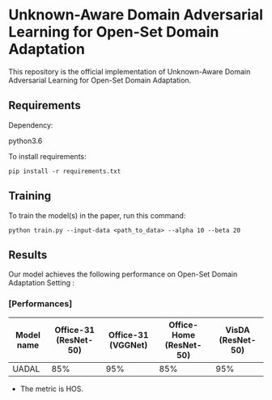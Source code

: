 # Unknown-Aware Domain Adversarial Learning for Open-Set Domain Adaptation

This repository is the official implementation of Unknown-Aware Domain Adversarial Learning for Open-Set Domain Adaptation. 

## Requirements

Dependency:

python3.6

To install requirements:

```setup
pip install -r requirements.txt
```

## Training

To train the model(s) in the paper, run this command:

```train
python train.py --input-data <path_to_data> --alpha 10 --beta 20
```

## Results

Our model achieves the following performance on Open-Set Domain Adaptation Setting :

### [Performances]

| Model name         | Office-31 (ResNet-50) | Office-31 (VGGNet) | Office-Home (ResNet-50) | VisDA (ResNet-50) |
| ------------------ |---------------- | -------------- |---------------- | -------------- |
| UADAL  |     85%         |      95%       | 85%         |      95%       |

- The metric is HOS.

